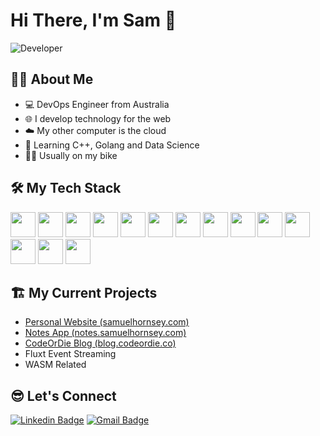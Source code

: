 # Hi There, I'm Sam 👋

<div>
    <img src="https://media1.giphy.com/media/v1.Y2lkPTc5MGI3NjExaTdraWZmdjczd3QwZzA3bTR6cng3aWg0bWYwbnNrNHJlbnF3bzZpdSZlcD12MV9pbnRlcm5hbF9naWZfYnlfaWQmY3Q9Zw/qgQUggAC3Pfv687qPC/giphy.gif" alt="Developer">
</div>

## 🧑‍💻 About Me
- 💻 DevOps Engineer from Australia
- 🌐 I develop technology for the web
- ☁️ My other computer is the cloud
- 🏫 Learning C++, Golang and Data Science
- 🚴‍♂️ Usually on my bike

## 🛠️ My Tech Stack
<div>
    <img src="https://cdn.jsdelivr.net/gh/devicons/devicon@latest/icons/python/python-original.svg" width="40" height="40" />
    <img src="https://cdn.jsdelivr.net/gh/devicons/devicon@latest/icons/javascript/javascript-original.svg" width="40" height="40" />
    <img src="https://cdn.jsdelivr.net/gh/devicons/devicon@latest/icons/typescript/typescript-original.svg" width="40" height="40" />
    <img src="https://cdn.jsdelivr.net/gh/devicons/devicon@latest/icons/nodejs/nodejs-original.svg" width="40" height="40" />
    <img src="https://cdn.jsdelivr.net/gh/devicons/devicon@latest/icons/react/react-original.svg" width="40" height="40" />
    <img src="https://cdn.jsdelivr.net/gh/devicons/devicon@latest/icons/nextjs/nextjs-original.svg" width="40" height="40" />
    <img src="https://cdn.jsdelivr.net/gh/devicons/devicon@latest/icons/java/java-original.svg" width="40" height="40" />
    <img src="https://cdn.jsdelivr.net/gh/devicons/devicon@latest/icons/amazonwebservices/amazonwebservices-plain-wordmark.svg" width="40" height="40" />
    <img src="https://cdn.jsdelivr.net/gh/devicons/devicon@latest/icons/azure/azure-original.svg" width="40" height="40" />
    <img src="https://cdn.jsdelivr.net/gh/devicons/devicon@latest/icons/ansible/ansible-original.svg" width="40" height="40" />
    <img src="https://cdn.jsdelivr.net/gh/devicons/devicon@latest/icons/kubernetes/kubernetes-original.svg" width="40" height="40" />
    <img src="https://cdn.jsdelivr.net/gh/devicons/devicon@latest/icons/apachespark/apachespark-original.svg" width="40" height="40" />
    <img src="https://cdn.jsdelivr.net/gh/devicons/devicon@latest/icons/hadoop/hadoop-original.svg" width="40" height="40" />
    <img src="https://cdn.jsdelivr.net/gh/devicons/devicon@latest/icons/terraform/terraform-original.svg" width="40" height="40" />
</div>

## 🏗️ My Current Projects

- [Personal Website (samuelhornsey.com)](https://samuelhornsey.com)
- [Notes App (notes.samuelhornsey.com)](https://notes.samuelhornsey.com)
- [CodeOrDie Blog (blog.codeordie.co)](https://blog.codeordie.co)
- Fluxt Event Streaming
- WASM Related

## 😎 Let's Connect
[![Linkedin Badge](https://img.shields.io/badge/Samuel%20Hornsey-blue?style=flat-square&logo=Linkedin&logoColor=white&link=https://www.linkedin.com/in/samuel-hornsey)](https://www.linkedin.com/in/samuel-hornsey) [![Gmail Badge](https://img.shields.io/badge/me@samuelhornsey.com-c14438?style=flat-square&logo=Gmail&logoColor=white&link=mailto:me@samuelhornsey.com)](mailto:me@samuelhornsey.com)
